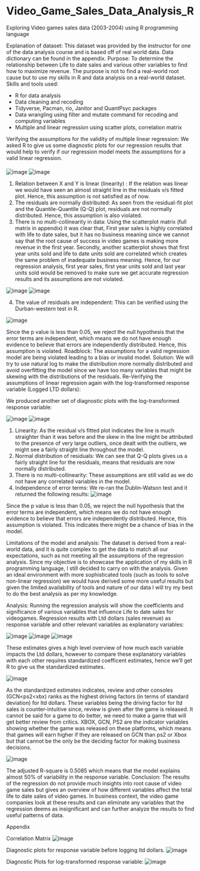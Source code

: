 # Video_Game_Sales_Data_Analysis_R
Exploring Video games sales data (2003-2004) using R programming language

Explanation of dataset: This dataset was provided by the instructor for one of the data analysis course and is based off of real world data. Data dictionary can be found in the appendix.
Purpose: To determine the relationship between Life to date sales and various other variables to find how to maximize revenue. The purpose is not to find a real-world root cause but to use my skills in R and data analysis on a real-world dataset.
Skills and tools used: 
-	R for data analysis
-	Data cleaning and recoding
-	Tidyverse, Pacman, rio, Janitor and QuantPsyc packages
-	Data wrangling using filter and mutate command for recoding and computing variables
-	Multiple and linear regression using scatter plots, correlation matrix 

Verifying the assumptions for the validity of multiple linear regression:
We asked R to give us some diagnostic plots for our regression results that would help to verify if our regression model meets the assumptions for a valid linear regression.
 ####  
   ![image](https://user-images.githubusercontent.com/96156022/147822730-0a87c7fc-464b-446e-96db-8fce1cccf7ce.png)
   ![image](https://user-images.githubusercontent.com/96156022/147822742-bd2f558b-c88b-418f-9bb0-406bd99b40c7.png)

1.	Relation between X and Y is linear (linearity) : If the relation was linear we would have seen an almost straight line in the residuals v/s fitted plot. Hence, this assumption is not satisfied as of now.
2.	The residuals are normally distributed: As seen from the residual-fit plot and the Quantile-Quantile (Q-Q) plot, residuals are not normally distributed. Hence, this assumption is also violated.
3.	There is no multi-collinearity in data: Using the scatterplot matrix (full matrix in appendix) it was clear that, First year sales is highly correlated with life to date sales, but it has no business meaning since we cannot say that the root cause of success in video games is making more revenue in the first year. Secondly, another scatterplot shows that first year units sold and life to date units sold are correlated which creates the same problem of inadequate business meaning. Hence, for our regression analysis, first year sales, first year units sold and last year units sold would be removed to make sure we get accurate regression results and its assumptions are not violated.

![image](https://user-images.githubusercontent.com/96156022/147822772-65ecbb83-52ef-4b4d-bc8a-ef116e1d0774.png)
![image](https://user-images.githubusercontent.com/96156022/147822793-6963ce8e-a98f-4976-b0b1-2aebfcedac31.png)
  
4.	The value of residuals are independent: This can be verified using the Durban-western test in R.


![image](https://user-images.githubusercontent.com/96156022/147823020-77b6c65d-e01c-481d-bfbc-f4e0802e6be2.png)
 
 
Since the p value is less than 0.05, we reject the null hypothesis that the error terms are independent, which means we do not have enough evidence to believe that errors are independently distributed. Hence, this assumption is violated.
Roadblock: The assumptions for a valid regression model are being violated leading to a bias or invalid model.
Solution: We will try to use natural log to make the distribution more normally distributed and avoid overfitting the model since we have too many variables that might be skewing with the distributions of the residuals.
Re-Verifying the assumptions of linear regression again with the log-transformed response variable (Logged LTD dollars):



We produced another set of diagnostic plots with the log-transformed response variable:

![image](https://user-images.githubusercontent.com/96156022/147823048-96264834-aaa6-41ed-998c-cdf2324e16c3.png)
![image](https://user-images.githubusercontent.com/96156022/147823059-2bd20d4a-a4f0-4bcc-8272-cfed8f63f180.png)

   
1.	Linearity: As the residual v/s fitted plot indicates the line is much straighter than it was before and the skew in the line might be attributed to the presence of very large outliers, once dealt with the outliers, we might see a fairly straight line throughout the model.
2.	Normal distribution of residuals: We can see that Q-Q plots gives us a fairly straight line for the residuals, means that residuals are now normally distributed.
3.	There is no multi-collinearity: These assumptions are still valid as we do not have any correlated variables in the model.
4.	Independence of error terms: We re-ran the Dublin-Watson test and it returned the following results: 
![image](https://user-images.githubusercontent.com/96156022/147823076-b70aab92-6def-42c4-9d08-f4c68b1dea09.png)
 
Since the p value is less than 0.05, we reject the null hypothesis that the error terms are independent, which means we do not have enough evidence to believe that errors are independently distributed. Hence, this assumption is violated. This indicates there might be a chance of bias in the model.

Limitations of the model and analysis: The dataset is derived from a real-world data, and it is quite complex to get the data to match all our expectations, such as not meeting all the assumptions of the regression analysis. Since my objective is to showcase the application of my skills in R programming language, I still decided to carry on with the analysis. Given an ideal environment with more sophisticated tools (such as tools to solve non-linear regression) we would have derived some more useful results but given the limited availability of tools and nature of our data I will try my best to do the best analysis as per my knowledge.

Analysis: Running the regression analysis will show the coefficients and significance of various variables that influence Life to date sales for videogames.
Regression results with Ltd dollars (sales revenue) as response variable and other relevant variables as explanatory variables:

 ![image](https://user-images.githubusercontent.com/96156022/147823132-49bddb67-2ce9-4f0b-90f7-98d56e1942c5.png)
![image](https://user-images.githubusercontent.com/96156022/147823136-f2d3814f-9514-4b91-9d5b-a9e011ee9ba2.png)
![image](https://user-images.githubusercontent.com/96156022/147823139-26949b14-ef00-4b6d-b01b-ce31c6e59036.png)

These estimates gives a high level overview of how much each variable impacts the Ltd dollars, however to compare these explanatory variables with each other requires standardized coefficent estimates, hence we’ll get R to give us the standardized estimates.

![image](https://user-images.githubusercontent.com/96156022/147823155-c92fce6e-5ac8-4010-9e91-538f82bd2414.png)

 
As the standardized estimates indicates, review and other consoles (GCN<ps2<xbx) ranks as the highest driving factors (in terms of standard deviation) for ltd dollars. These variables being the driving factor for ltd sales is counter-intuitive since, review is given after the game is released. It cannot be said for a game to do better, we need to make a game that will get better review from critics. XBOX, GCN, PS2 are the indicator variables showing whether the game was released on these platforms, which means that games will earn higher if they are released on GCN than ps2 or Xbox but that cannot be the only be the deciding factor for making business decisions.

 ![image](https://user-images.githubusercontent.com/96156022/147823166-c8b25a4a-ef15-4514-86d1-a023b2d9738e.png)

The adjusted R-square is 0.5085 which means that the model explains almost 50% of variability in the response variable.
Conclusion: The results of the regression do not provide much insights into root cause of video game sales but gives an overview of how different variables affect the total life to date sales of video games. In business context, the video game companies look at these results and can eliminate any variables that the regression deems as insignificant and can further analyze the results to find useful patterns of data.



Appendix

Correlation Matrix 
 ![image](https://user-images.githubusercontent.com/96156022/147823187-5e8038db-70ca-4741-b530-749d361fc375.png)

Diagnostic plots for response variable before logging ltd dollars.
 ![image](https://user-images.githubusercontent.com/96156022/147823191-57bc4d51-b565-4829-8875-644d125c5488.png)

Diagnostic Plots for log-transformed response variable:
 ![image](https://user-images.githubusercontent.com/96156022/147823201-4ec2c432-384c-4380-9c4f-51756984e8ed.png)

